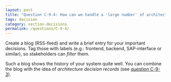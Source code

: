 ```yaml
---
layout: post
title: "Question C-9-4: How can we handle a 'large number' of architecture decisions?"
tags: decision
category: section-decisions
permalink: /questions/C-9-4/
---
```



Create a blog (RSS-feed) and write a brief entry for your important decisions. Tag those with labels (e.g.: frontend, backend, SAP-interface or similar), so stakeholders can _filter_ them.

Such a blog shows the history of your system quite well. You can combine
the blog with the idea of _architecture decision records_ (see [question C-9-3](#q-C-9-3)).
